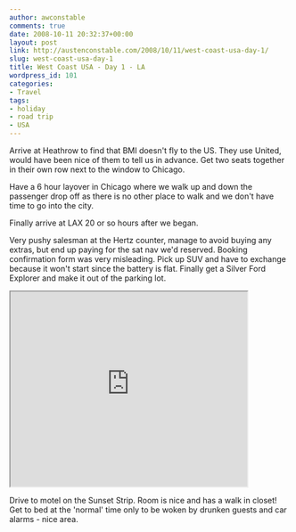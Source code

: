 ```yaml
---
author: awconstable
comments: true
date: 2008-10-11 20:32:37+00:00
layout: post
link: http://austenconstable.com/2008/10/11/west-coast-usa-day-1/
slug: west-coast-usa-day-1
title: West Coast USA - Day 1 - LA
wordpress_id: 101
categories:
- Travel
tags:
- holiday
- road trip
- USA
---
```


Arrive at Heathrow to find that BMI doesn't fly to the US. They use United, would have been nice of them to tell us in advance. Get two seats together in their own row next to the window to Chicago.

Have a 6 hour layover in Chicago where we walk up and down the passenger drop off as there is no other place to walk and we don't have time to go into the city.

Finally arrive at LAX 20 or so hours after we began.

Very pushy salesman at the Hertz counter, manage to avoid buying any extras, but end up paying for the sat nav we'd reserved. Booking confirmation form was very misleading. Pick up SUV and have to exchange because it won't start since the battery is flat. Finally get a Silver Ford Explorer and make it out of the parking lot.

<iframe src="https://maps.google.com/maps?f=d&saddr=9000+Airport+Blvd,+Los+Angeles,+CA+90045+(Hertz:+LAX+Airport)&daddr=W+Century+Blvd+to:I-405+N+to:CA-2%2FSanta+Monica+Blvd+to:34.091336,-118.376312+to:W+Sunset+Blvd+to:7051+Sunset+Blvd.,+Hollywood,+CA+90028,+USA+(Comfort+Inn-Hollywood)&hl=en&geocode=FTMXBgId7Jfx-CEeHvlIOIZE9g%3BFd72BQId2szx-A%3BFTr-BgIdzBLx-A%3BFRSSBwIdMNfw-A%3B%3BFYxLCAIdovrx-A%3B&mra=dpe&mrcr=0&mrsp=4&sz=12&via=1,2,3,4,5&sll=34.061761,-118.386269&sspn=0.143632,0.323753&ie=UTF8&s=AARTsJo6SOzsG9VUsrUcp5VC4Mp0dJy2lw&ll=34.027624,-118.363266&spn=0.199174,0.291824&z=11&output=embed&w=425&h=350" width="425" height="350"></iframe>

Drive to motel on the Sunset Strip. Room is nice and has a walk in closet! Get to bed at the 'normal' time only to be woken by drunken guests and car alarms - nice area.
